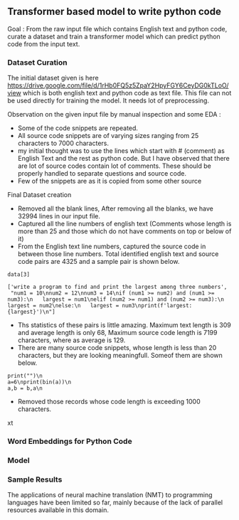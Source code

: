 
## Transformer based model to write python code

Goal : From the raw input file which contains English text and python code, curate a dataset and train a transformer model which can predict python code from the input text.

### Dataset Curation

The initial dataset given is here https://drive.google.com/file/d/1rHb0FQ5z5ZpaY2HpyFGY6CeyDG0kTLoO/view which is both english text and python code as text file. This file can not be used directly for training the model. It needs lot of preprocessing.

Observation on the given input file by manual inspection and some EDA :

* Some of the code snippets are repeated.
* All source code snippets are of varying sizes ranging from 25 characters to 7000 characters.
* my initial thought was to use the lines which start with # (comment) as English Text and the rest as python code. But I have observed that there are lot of source codes contain lot of comments. These should be properly handled to separate questions and source code.
* Few of the snippets are as it is copied from some other source

Final Dataset creation
* Removed all the blank lines, After removing all the blanks, we have 32994 lines in our input file.
* Captured all the line numbers of english text (Comments whose length is more than 25 and those which do not have comments on top or below of it)
* From the English text line numbers, captured the source code in between those line numbers. Total identified english text and source code pairs are 4325 and a sample pair is shown below.
``` 
data[3]

['write a program to find and print the largest among three numbers',
 "num1 = 10\nnum2 = 12\nnum3 = 14\nif (num1 >= num2) and (num1 >= num3):\n   largest = num1\nelif (num2 >= num1) and (num2 >= num3):\n   largest = num2\nelse:\n   largest = num3\nprint(f'largest:{largest}')\n"]
```
* Ths statistics of these pairs is little amazing. Maximum text length is 309 and average length is only 68, Maximum source code length is 7199 characters, where as average is 129. 
* There are many source code snippets, whose length is less than 20 characters, but they are looking meaningfull. Someof them are shown below.
```
print("")\n
a=6\nprint(bin(a))\n
a,b = b,a\n
```
* Removed those records whose code length is exceeding 1000 characters. 

xt



### Word Embeddings for Python Code

### Model

### Sample Results
The applications of neural machine translation (NMT) to programming languages have been limited
so far, mainly because of the lack of parallel resources available in this domain.
